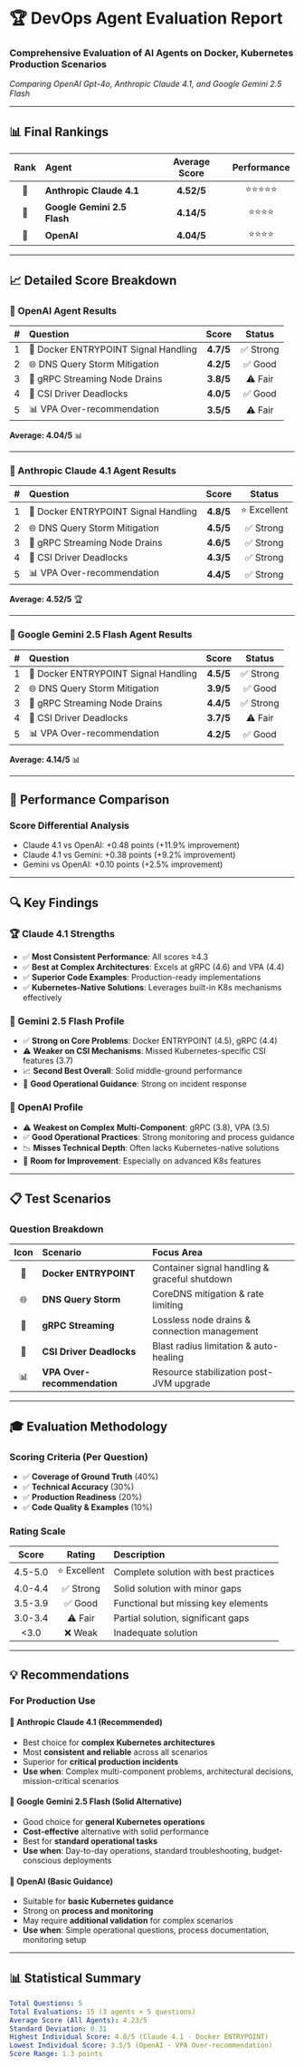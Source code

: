 # 🏆 DevOps Agent Evaluation Report

### Comprehensive Evaluation of AI Agents on Docker, Kubernetes Production Scenarios

*Comparing OpenAI Gpt-4o, Anthropic Claude 4.1, and Google Gemini 2.5 Flash*

---

## 📊 Final Rankings

| Rank | Agent | Average Score | Performance |
|:----:|:------|:-------------:|:-----------:|
| 🥇 | **Anthropic Claude 4.1** | **4.52/5** | ⭐⭐⭐⭐⭐ |
| 🥈 | **Google Gemini 2.5 Flash** | **4.14/5** | ⭐⭐⭐⭐ |
| 🥉 | **OpenAI** | **4.04/5** | ⭐⭐⭐⭐ |

---

## 📈 Detailed Score Breakdown

### 🤖 OpenAI Agent Results

| # | Question | Score | Status |
|:-:|:---------|:-----:|:------:|
| 1 | 🐳 Docker ENTRYPOINT Signal Handling | **4.7/5** | ✅ Strong |
| 2 | 🌐 DNS Query Storm Mitigation | **4.2/5** | ✅ Good |
| 3 | 📡 gRPC Streaming Node Drains | **3.8/5** | ⚠️ Fair |
| 4 | 💾 CSI Driver Deadlocks | **4.0/5** | ✅ Good |
| 5 | 📊 VPA Over-recommendation | **3.5/5** | ⚠️ Fair |

**Average: 4.04/5** 📊

---

### 🧠 Anthropic Claude 4.1 Agent Results

| # | Question | Score | Status |
|:-:|:---------|:-----:|:------:|
| 1 | 🐳 Docker ENTRYPOINT Signal Handling | **4.8/5** | ⭐ Excellent |
| 2 | 🌐 DNS Query Storm Mitigation | **4.5/5** | ✅ Strong |
| 3 | 📡 gRPC Streaming Node Drains | **4.6/5** | ✅ Strong |
| 4 | 💾 CSI Driver Deadlocks | **4.3/5** | ✅ Strong |
| 5 | 📊 VPA Over-recommendation | **4.4/5** | ✅ Strong |

**Average: 4.52/5** 🏆

---

### 🔷 Google Gemini 2.5 Flash Agent Results

| # | Question | Score | Status |
|:-:|:---------|:-----:|:------:|
| 1 | 🐳 Docker ENTRYPOINT Signal Handling | **4.5/5** | ✅ Strong |
| 2 | 🌐 DNS Query Storm Mitigation | **3.9/5** | ✅ Good |
| 3 | 📡 gRPC Streaming Node Drains | **4.4/5** | ✅ Strong |
| 4 | 💾 CSI Driver Deadlocks | **3.7/5** | ⚠️ Fair |
| 5 | 📊 VPA Over-recommendation | **4.2/5** | ✅ Good |

**Average: 4.14/5** 📊

---

## 🎯 Performance Comparison

### Score Differential Analysis
- Claude 4.1 vs OpenAI:   +0.48 points (+11.9% improvement)
- Claude 4.1 vs Gemini:   +0.38 points (+9.2% improvement)
- Gemini vs OpenAI:       +0.10 points (+2.5% improvement)

---

## 🔍 Key Findings

### 🏆 Claude 4.1 Strengths
- ✅ **Most Consistent Performance**: All scores ≥4.3
- ✅ **Best at Complex Architectures**: Excels at gRPC (4.6) and VPA (4.4)
- ✅ **Superior Code Examples**: Production-ready implementations
- ✅ **Kubernetes-Native Solutions**: Leverages built-in K8s mechanisms effectively

### 🔷 Gemini 2.5 Flash Profile
- ✅ **Strong on Core Problems**: Docker ENTRYPOINT (4.5), gRPC (4.4)
- ⚠️ **Weaker on CSI Mechanisms**: Missed Kubernetes-specific CSI features (3.7)
- 📈 **Second Best Overall**: Solid middle-ground performance
- 🎯 **Good Operational Guidance**: Strong on incident response

### 🤖 OpenAI Profile
- ⚠️ **Weakest on Complex Multi-Component**: gRPC (3.8), VPA (3.5)
- ✅ **Good Operational Practices**: Strong monitoring and process guidance
- 📉 **Misses Technical Depth**: Often lacks Kubernetes-native solutions
- 🔧 **Room for Improvement**: Especially on advanced K8s features

---

## 📋 Test Scenarios

### Question Breakdown

| Icon | Scenario | Focus Area |
|:----:|:---------|:-----------|
| 🐳 | **Docker ENTRYPOINT** | Container signal handling & graceful shutdown |
| 🌐 | **DNS Query Storm** | CoreDNS mitigation & rate limiting |
| 📡 | **gRPC Streaming** | Lossless node drains & connection management |
| 💾 | **CSI Driver Deadlocks** | Blast radius limitation & auto-healing |
| 📊 | **VPA Over-recommendation** | Resource stabilization post-JVM upgrade |

---

## 🎓 Evaluation Methodology

### Scoring Criteria (Per Question)

- ✅ **Coverage of Ground Truth** (40%)
- ✅ **Technical Accuracy** (30%)
- ✅ **Production Readiness** (20%)
- ✅ **Code Quality & Examples** (10%)

### Rating Scale

| Score | Rating | Description |
|:-----:|:------:|:------------|
| 4.5-5.0 | ⭐ Excellent | Complete solution with best practices |
| 4.0-4.4 | ✅ Strong | Solid solution with minor gaps |
| 3.5-3.9 | ✅ Good | Functional but missing key elements |
| 3.0-3.4 | ⚠️ Fair | Partial solution, significant gaps |
| <3.0 | ❌ Weak | Inadequate solution |

---

## 💡 Recommendations

### For Production Use

#### 🥇 **Anthropic Claude 4.1** (Recommended)
- Best choice for **complex Kubernetes architectures**
- Most **consistent and reliable** across all scenarios
- Superior for **critical production incidents**
- **Use when**: Complex multi-component problems, architectural decisions, mission-critical scenarios

#### 🥈 **Google Gemini 2.5 Flash** (Solid Alternative)
- Good choice for **general Kubernetes operations**
- **Cost-effective** alternative with solid performance
- Best for **standard operational tasks**
- **Use when**: Day-to-day operations, standard troubleshooting, budget-conscious deployments

#### 🥉 **OpenAI** (Basic Guidance)
- Suitable for **basic Kubernetes guidance**
- Strong on **process and monitoring**
- May require **additional validation** for complex scenarios
- **Use when**: Simple operational questions, process documentation, monitoring setup

---

## 📊 Statistical Summary
```yaml
Total Questions: 5
Total Evaluations: 15 (3 agents × 5 questions)
Average Score (All Agents): 4.23/5
Standard Deviation: 0.31
Highest Individual Score: 4.8/5 (Claude 4.1 - Docker ENTRYPOINT)
Lowest Individual Score: 3.5/5 (OpenAI - VPA Over-recommendation)
Score Range: 1.3 points